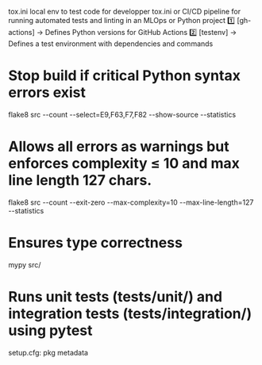 tox.ini local env to  test code  for developper tox.ini or CI/CD pipeline for running automated tests and linting in an MLOps or Python project
1️⃣ [gh-actions] → Defines Python versions for GitHub Actions
2️⃣ [testenv] → Defines a test environment with dependencies and commands
# Stop build if critical Python syntax errors exist
flake8 src --count --select=E9,F63,F7,F82 --show-source --statistics
# Allows all errors as warnings but enforces complexity ≤ 10 and max line length 127 chars.
flake8 src --count --exit-zero --max-complexity=10 --max-line-length=127 --statistics
# Ensures type correctness
mypy src/
# Runs unit tests (tests/unit/) and integration tests (tests/integration/) using pytest
setup.cfg: pkg metadata